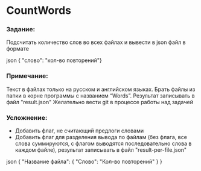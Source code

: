# CountWords

### Задание:
Подсчитать количество слов во всех файлах и вывести в json файл в формате 

json
{ "слово":  "кол-во повторений"}

### Примечание:
Текст в файлах только на русском и английском языках. 
Брать файлы из папки в корне программы с названием “Words”.
Результат записывать в файл "result.json"
Желательно вести git  в процессе работы над задачей

### Усложнение:
* Добавить флаг, не считающий предлоги словами
* Добавить флаг для разделения вывода по файлам 
(без флага, все слова суммируются, с флагом выводятся 
последовательно слова в каждом файле), 
результат записывать в файл "result-per-file.json"

json
{ 
  "Название файла": {
    "Слово": "Кол-во повторений"
  }
}
